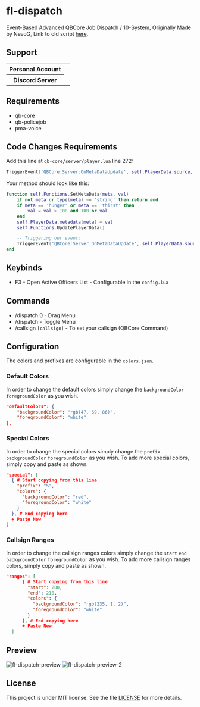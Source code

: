 # fl-dispatch

Event-Based Advanced QBCore Job Dispatch / 10-System,
Originally Made by NevoG,
Link to old script [here](https://forum.cfx.re/t/release-fivem-advanced-active-officers/1798459).

## Support

<table>
    <tr>
        <th>Personal Account</th>
        <td><img src="https://dcbadge.limes.pink/api/shield/311897788206153730" alt="" /></td>
    </tr>
        <th>Discord Server</th>
        <td><a target="_blank" href="https://discord.gg/87MZnFQv9y"><img src="https://dcbadge.limes.pink/api/server/87MZnFQv9y" alt="" /></a></td>
    </tr>
</table>

## Requirements

- qb-core
- qb-policejob
- pma-voice

## Code Changes Requirements

Add this line at `qb-core/server/player.lua` line 272:

```lua
TriggerEvent('QBCore:Server:OnMetaDataUpdate', self.PlayerData.source, meta, val)
```

Your method should look like this:

```lua
function self.Functions.SetMetaData(meta, val)
    if not meta or type(meta) ~= 'string' then return end
    if meta == 'hunger' or meta == 'thirst' then
        val = val > 100 and 100 or val
    end
    self.PlayerData.metadata[meta] = val
    self.Functions.UpdatePlayerData()

    -- Triggering our event:
    TriggerEvent('QBCore:Server:OnMetaDataUpdate', self.PlayerData.source, meta, val)
end
```

## Keybinds

- F3 - Open Active Officers List - Configurable in the `config.lua`

## Commands

- /dispatch 0 - Drag Menu
- /dispatch - Toggle Menu
- /callsign `[callsign]` - To set your callsign (QBCore Command)

## Configuration

The colors and prefixes are configurable in the `colors.json`.

### Default Colors

In order to change the default colors simply change the `backgroundColor` `foregroundColor` as you wish.

```json
"defaultColors": {
    "backgroundColor": "rgb(47, 69, 86)",
    "foregroundColor": "white"
},
```

### Special Colors

In order to change the special colors simply change the `prefix` `backgroundColor` `foregroundColor` as you wish.
To add more special colors, simply copy and paste as shown.

```json
"special": [
  { # Start copying from this line
    "prefix": "S",
    "colors": {
      "backgroundColor": "red",
      "foregroundColor": "white"
    }
  }, # End copying here
  + Paste New
]
```

### Callsign Ranges

In order to change the callsign ranges colors simply change the `start` `end` `backgroundColor` `foregroundColor` as you wish.
To add more callsign ranges colors, simply copy and paste as shown.

```json
"ranges": [
      { # Start copying from this line
        "start": 200,
        "end": 210,
        "colors": {
          "backgroundColor": "rgb(235, 1, 2)",
          "foregroundColor": "white"
        }
      }, # End copying here
      + Paste New
  ]
```

## Preview

![fl-dispatch-preview](https://github.com/finalLy134/fl-dispatch/assets/60448180/f9345bbf-a1d7-4929-92ad-e4490b4b69c9)
![fl-dispatch-preview-2](https://media.discordapp.net/attachments/1047244801252270080/1246191875312980112/image.png?ex=665b7e20&is=665a2ca0&hm=832162e846e7bd5e250abbfa2d296de7255ee2af8c1e3888d4aad75df2e0e27d&=&format=webp&quality=lossless&width=420&height=515)

## License

This project is under MIT license. See the file [LICENSE](LICENSE) for more details.
